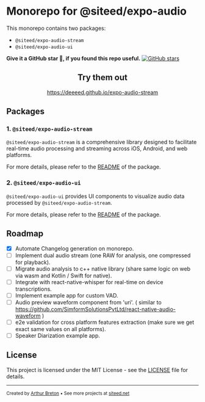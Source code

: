 # Monorepo for @siteed/expo-audio

This monorepo contains two packages:
- `@siteed/expo-audio-stream`
- `@siteed/expo-audio-ui`

**Give it a GitHub star 🌟, if you found this repo useful.**
[![GitHub stars](https://img.shields.io/github/stars/deeeed/expo-audio-stream.svg?style=social&label=Star&maxAge=2592000)](https://github.com/deeeed/expo-audio-stream)

<div align="center">
  <h2>Try them out</h2>
  <p><a href="https://deeeed.github.io/expo-audio-stream">https://deeeed.github.io/expo-audio-stream</a></p>
</div>

## Packages

### 1. `@siteed/expo-audio-stream`

`@siteed/expo-audio-stream` is a comprehensive library designed to facilitate real-time audio processing and streaming across iOS, Android, and web platforms.

For more details, please refer to the [README](packages/expo-audio-stream/README.md) of the package.

### 2. `@siteed/expo-audio-ui`

`@siteed/expo-audio-ui` provides UI components to visualize audio data processed by `@siteed/expo-audio-stream`.

For more details, please refer to the [README](packages/expo-audio-ui/README.md) of the package.


## Roadmap

- [x] Automate Changelog generation on monorepo.
- [ ] Implement dual audio stream (one RAW for analysis, one compressed for playback).
- [ ] Migrate audio analysis to c++ native library (share same logic on web via wasm and Kotlin / Swift for native). 
- [ ] Integrate with react-native-whisper for real-time on device transcriptions.
- [ ] Implement example app for custom VAD.
- [ ] Audio preview waveform component from 'uri'. ( similar to https://github.com/SimformSolutionsPvtLtd/react-native-audio-waveform  )
- [ ] e2e validation for cross platform features extraction (make sure we get exact same values on all platforms).
- [ ] Speaker Diarization example app.

## License

This project is licensed under the MIT License - see the [LICENSE](LICENSE) file for details.

---
<sub>Created by [Arthur Breton](https://siteed.net) • See more projects at [siteed.net](https://siteed.net)</sub>
